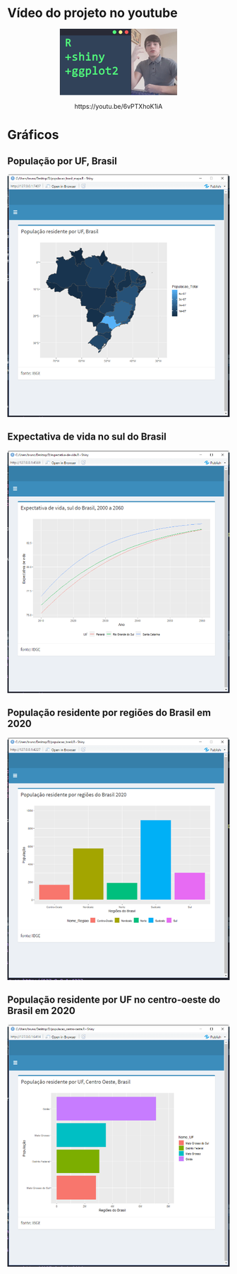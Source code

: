 # Vídeo do projeto no youtube 

<p align="center">
  <img height="150" src="img/tamb.png" />
</p>
 <p align="center">https://youtu.be/6vPTXhoK1iA</p>
 
# Gráficos
## População por UF, Brasil
<p align="center">
  <img height="550" src="img/populacao_brasil_mapa.PNG" />
</p>

## Expectativa de vida no sul do Brasil
<p align="center">
  <img height="550" src="img/expextativa_de_vida_sul_linha.PNG" />
</p>

## População residente por regiões do Brasil em 2020
<p align="center">
  <img height="550" src="img/populacao_brasil_barra.PNG" />
</p>

## População residente por UF no centro-oeste do Brasil em 2020
<p align="center">
  <img height="550" src="img/populacao_co_barra_hor.PNG" />
</p>
